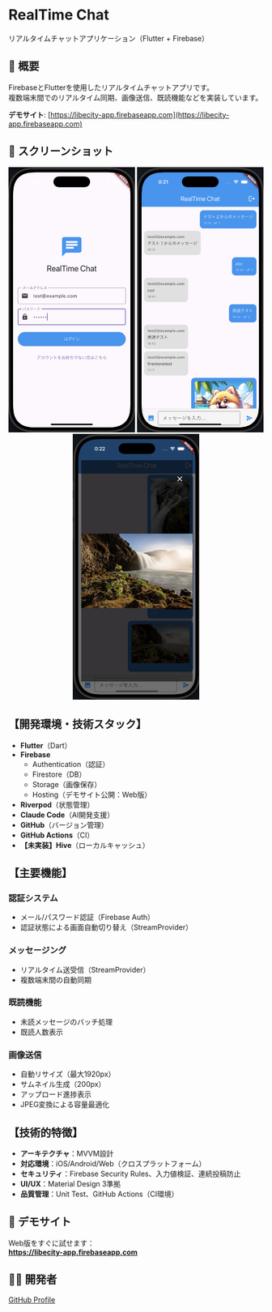 # RealTime Chat

リアルタイムチャットアプリケーション（Flutter + Firebase）

## 🎯 概要

FirebaseとFlutterを使用したリアルタイムチャットアプリです。  
複数端末間でのリアルタイム同期、画像送信、既読機能などを実装しています。

**デモサイト**: [https://libecity-app.firebaseapp.com](https://libecity-app.firebaseapp.com)

## 📱 スクリーンショット

<div align="center">
  <img src="docs/screenshots/login.png" width="250" alt="ログイン画面">
  <img src="docs/screenshots/chat.png" width="250" alt="チャット画面">
  <img src="docs/screenshots/image.png" width="250" alt="画像送信">
</div>

## 【開発環境・技術スタック】
- **Flutter**（Dart）
- **Firebase**
  - Authentication（認証）
  - Firestore（DB）
  - Storage（画像保存）
  - Hosting（デモサイト公開：Web版）
- **Riverpod**（状態管理）
- **Claude Code**（AI開発支援）
- **GitHub**（バージョン管理）
- **GitHub Actions**（CI）
- **【未実装】Hive**（ローカルキャッシュ）

## 【主要機能】

### 認証システム
- メール/パスワード認証（Firebase Auth）
- 認証状態による画面自動切り替え（StreamProvider）

### メッセージング
- リアルタイム送受信（StreamProvider）
- 複数端末間の自動同期

### 既読機能
- 未読メッセージのバッチ処理
- 既読人数表示

### 画像送信
- 自動リサイズ（最大1920px）
- サムネイル生成（200px）
- アップロード進捗表示
- JPEG変換による容量最適化

## 【技術的特徴】
- **アーキテクチャ**：MVVM設計
- **対応環境**：iOS/Android/Web（クロスプラットフォーム）
- **セキュリティ**：Firebase Security Rules、入力値検証、連続投稿防止
- **UI/UX**：Material Design 3準拠
- **品質管理**：Unit Test、GitHub Actions（CI環境）

## 🚀 デモサイト

Web版をすぐに試せます：  
**https://libecity-app.firebaseapp.com**

## 👨‍💻 開発者

[GitHub Profile](https://github.com/naoto-gigit)